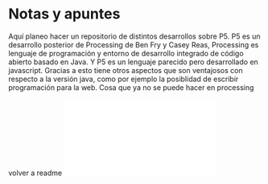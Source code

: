 # Notas y apuntes
Aquí planeo hacer un repositorio de distintos desarrollos sobre P5. P5 es un desarrollo posterior de Processing de Ben Fry y Casey Reas, Processing es lenguaje de programación y entorno de desarrollo integrado de código abierto basado en Java. Y P5 es un lenguaje parecido pero desarrollado en javascript. Gracias a esto tiene otros aspectos que son ventajosos con respecto a la versión java, como por ejemplo la posiblidad de escribir programación para la web. Cosa que ya no se puede hacer en processing <br><br> volver a readme ![vuelve a readme](readme.md)
